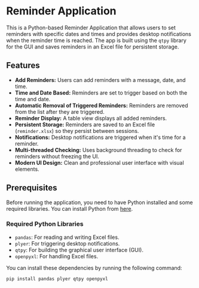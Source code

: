 # Reminder Application

This is a Python-based Reminder Application that allows users to set reminders with specific dates and times and provides desktop notifications when the reminder time is reached. The app is built using the `qtpy` library for the GUI and saves reminders in an Excel file for persistent storage.

## Features

- **Add Reminders:** Users can add reminders with a message, date, and time.
- **Time and Date Based:** Reminders are set to trigger based on both the time and date.
- **Automatic Removal of Triggered Reminders:** Reminders are removed from the list after they are triggered.
- **Reminder Display:** A table view displays all added reminders.
- **Persistent Storage:** Reminders are saved to an Excel file (`reminder.xlsx`) so they persist between sessions.
- **Notifications:** Desktop notifications are triggered when it's time for a reminder.
- **Multi-threaded Checking:** Uses background threading to check for reminders without freezing the UI.
- **Modern UI Design:** Clean and professional user interface with visual elements.

## Prerequisites

Before running the application, you need to have Python installed and some required libraries. You can install Python from [here](https://www.python.org/downloads/).

### Required Python Libraries

- `pandas`: For reading and writing Excel files.
- `plyer`: For triggering desktop notifications.
- `qtpy`: For building the graphical user interface (GUI).
- `openpyxl`: For handling Excel files.

You can install these dependencies by running the following command:

```bash
pip install pandas plyer qtpy openpyxl
